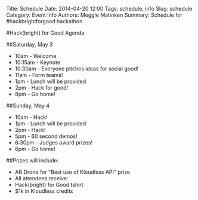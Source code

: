 Title: Schedule
Date: 2014-04-20 12:00
Tags: schedule, info
Slug: schedule
Category: Event Info
Authors: Meggie Mahnken
Summary: Schedule for #hackbrightforgood hackathon



#Hack(bright) for Good Agenda


##Saturday, May 3
- 10am - Welcome
- 10:15am - Keynote
- 10:30am - Everyone pitches ideas for social good!
- 11am - Form teams!
- 1pm - Lunch will be provided
- 2pm - Hack for good!
- 8pm - Go home!

##Sunday, May 4
- 10am - Hack!
- 1pm - Lunch will be provided
- 2pm - Hack!
- 5pm - 60 second demos!
- 6:30pm - Judges award prizes! 
- 6pm - Go home!

##Prizes will include:
- AR.Drone for "Best use of Kloudless API" prize
- All attendees receive:
- Hack(bright) for Good tshirt
- $1k in Kloudless credits
